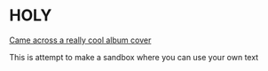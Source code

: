 # HOLY

[Came across a really cool album cover](http://en.wikipedia.org/wiki/Latin_(album)#mediaviewer/File:HolyFuck-Latin-cover.jpg)

This is attempt to make a sandbox where you can use your own text
